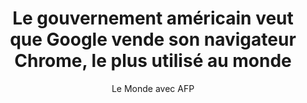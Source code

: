 ---
layout: post
title: "Le gouvernement américain veut que Google vende son navigateur Chrome, le plus utilisé au monde"
link: https://www.lemonde.fr/pixels/article/2024/11/21/le-gouvernement-americain-veut-que-google-cede-son-navigateur-chrome_6406353_4408996.html
author: "Le Monde avec AFP"
published_date: "21/11/2024"
description: "Si elle venait à être appliquée, la sanction serait historique envers Google, épinglé pour ses pratiques anticoncurrentielles. Le gouvernement américain a demandé, mercredi 20 novembre, à la justice d’ordonner au géant technologique de se séparer de son navigateur Internet Chrome, le plus utilisé au monde."
language: "fr"
categories: "Liens"
tags: "google app navigateur"
og-tags: "google app navigateur"
permalink: /:categories/:year/:month/:day/:title/
---